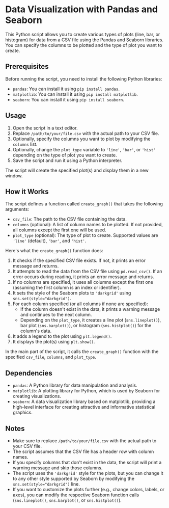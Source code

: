 # Data Visualization with Pandas and Seaborn

This Python script allows you to create various types of plots (line, bar, or histogram) for data from a CSV file using the Pandas and Seaborn libraries. You can specify the columns to be plotted and the type of plot you want to create.

## Prerequisites

Before running the script, you need to install the following Python libraries:

- `pandas`: You can install it using `pip install pandas`.
- `matplotlib`: You can install it using `pip install matplotlib`.
- `seaborn`: You can install it using `pip install seaborn`.

## Usage

1. Open the script in a text editor.
2. Replace `/path/to/your/file.csv` with the actual path to your CSV file.
3. Optionally, specify the columns you want to plot by modifying the `columns` list.
4. Optionally, change the `plot_type` variable to `'line'`, `'bar'`, or `'hist'` depending on the type of plot you want to create.
5. Save the script and run it using a Python interpreter.

The script will create the specified plot(s) and display them in a new window.

## How it Works

The script defines a function called `create_graph()` that takes the following arguments:

- `csv_file`: The path to the CSV file containing the data.
- `columns` (optional): A list of column names to be plotted. If not provided, all columns except the first one will be used.
- `plot_type` (optional): The type of plot to create. Supported values are `'line'` (default), `'bar'`, and `'hist'`.

Here's what the `create_graph()` function does:

1. It checks if the specified CSV file exists. If not, it prints an error message and returns.
2. It attempts to read the data from the CSV file using `pd.read_csv()`. If an error occurs during reading, it prints an error message and returns.
3. If no columns are specified, it uses all columns except the first one (assuming the first column is an index or identifier).
4. It sets the style of the Seaborn plots to `'darkgrid'` using `sns.set(style="darkgrid")`.
5. For each column specified (or all columns if none are specified):
   - If the column doesn't exist in the data, it prints a warning message and continues to the next column.
   - Depending on the `plot_type`, it creates a line plot (`sns.lineplot()`), bar plot (`sns.barplot()`), or histogram (`sns.histplot()`) for the column's data.
6. It adds a legend to the plot using `plt.legend()`.
7. It displays the plot(s) using `plt.show()`.

In the main part of the script, it calls the `create_graph()` function with the specified `csv_file`, `columns`, and `plot_type`.

## Dependencies

- `pandas`: A Python library for data manipulation and analysis.
- `matplotlib`: A plotting library for Python, which is used by Seaborn for creating visualizations.
- `seaborn`: A data visualization library based on matplotlib, providing a high-level interface for creating attractive and informative statistical graphics.

## Notes

- Make sure to replace `/path/to/your/file.csv` with the actual path to your CSV file.
- The script assumes that the CSV file has a header row with column names.
- If you specify columns that don't exist in the data, the script will print a warning message and skip those columns.
- The script uses the `'darkgrid'` style for the plots, but you can change it to any other style supported by Seaborn by modifying the `sns.set(style="darkgrid")` line.
- If you want to customize the plots further (e.g., change colors, labels, or axes), you can modify the respective Seaborn function calls (`sns.lineplot()`, `sns.barplot()`, or `sns.histplot()`).
